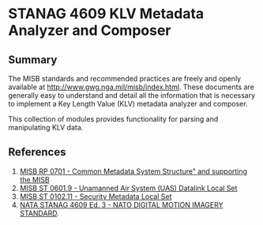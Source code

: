 # STANAG 4609 KLV Metadata Analyzer and Composer
## Summary
The MISB standards and recommended practices are freely and openly available at <http://www.gwg.nga.mil/misb/index.html>. These documents are generally easy to understand and detail all the information that is necessary to implement a Key Length Value (KLV) metadata analyzer and composer.

This collection of modules provides functionality for parsing and manipulating KLV data.

## References
1. [MISB RP 0701 - Common Metadata System Structure" and supporting the MISB](http://www.gwg.nga.mil/misb/docs/rp/RP0701.pdf) 
2. [MISB ST 0601.9 - Unamanned Air System (UAS) Datalink Local Set](http://www.gwg.nga.mil/misb/docs/standards/ST0601.9.pdf)
3. [MISB ST 0102.11 - Security Metadata Local Set](http://www.gwg.nga.mil/misb/docs/standards/ST0102.11.pdf)
4. [NATA STANAG 4609 Ed. 3 - NATO DIGITAL MOTION IMAGERY STANDARD](http://www.gwg.nga.mil/misb/docs/nato_docs/STANAG_4609_Ed3.pdf).
